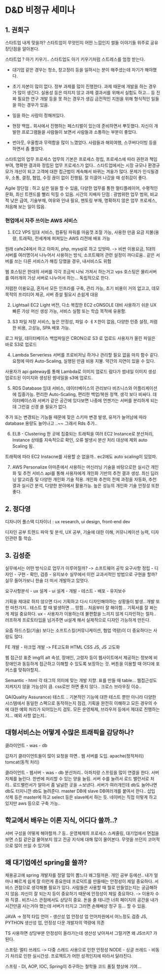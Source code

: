 # D&D 비정규 세미나

## 1. 권희구

스타트업 내게 맞을까?
스타트업이 무엇인지 어떤 느낌인지 썰들 이야기들 위주로 공유
장단점을 알아본다.

스타트업 ? 아기 키우기..  스타트업도 아기 키우기처럼 스트레스를 엄청 받는다.

* 대기업 같은 경우는 청소, 창고정리 등을 일하시는 분이 해주셨는데 자기가 해야했다.

* 초기 자본이 많이 없다. 정부 과제를 많이 진행한다. 과제 때문에 개발을 하는 경우가 많이 생긴다. 실용성 등은 따지지 않고 과제 결과서를 위해서 실험도 하고... 등 진짜 필요한 연구 개발 등을 못 하는 경우가 생김
금전적인 지원을 위해 형식적인 일들을 하는 경우가 있음.
* 일을 하는 사람이 정해져있다. 
* 현장 백업.. 회사에서 진행하는 페스티벌이 있는데 준비하면서 뿌듯했다. 자신이 개발한 프로그램들을 사람들이 보면서 사람들과 소통하는 부분이 좋았다.
* 번아웃, 우울함과 무력함을 많이 느꼈었다. 사람들과 해외여행, 스쿠버다이빙 등을 하면서 좀 풀었다. 

스타트업의 업무 프로세스
업무의 기본은 프로세스 정립, 프로세스에 따라 권한과 책임 부여, 명확한 결과와 
정립된 업무 프로세스가 없다.. 스타트업에서는 시장 규모나 환경규모가 개선이 되고 고객에 대한 접근법이 계속해서 바뀌는 겨웅가 많다.
문제가 인식될경우, 소통, 결정, 협업, 수정 끊이 없이 진행됨. 잘 이끌어 나갔을 때 성취감이 좋다.

Agile
장단점 : 하고 싶은 일을 할 수 있음, 다양한 업무를 통한 멀티플레이어, 수평적인 문화, 최신 트렌드를 빨리 익힐 수 있음. 시간의 지배자
단점 : 광범위한 업무 범위, 비교적 낮은 급여, 기술부채, 여유와 인내 필요, 멘토링 부재, 명확하지 않은 업무 프로세스, 처음해 보는 일이 많음.


### 현업에서 자주 쓰이는 AWS 서비스

1. EC2
VPS 임대 서비스, 컴퓨팅 파워를 마음껏 조절 가능, 사용한 만큼 요금 지불(용량, 트래픽), 전세계에 퍼져있는 AWS 리전에 배포 가능

원래 cafe24에서 하고 아파치, php, mysql로 하고 있엇따. -> 비싼 이용요금, 1대의 서버를 여러명이서 나누어서 사용하는 방식, 소프트웨어 관련 설정이 까다로움.. 같은 서버를 쓰는 다른 서비스가 해킹 당했을 경우, 내서비스도 위험

웹 호스팅은 한대의 서버를 각각 조금씩 나눠 가져서 하는거고
vps 호스팅은 물리서버를 여러개의 가상 서버로 나누어서 하는... 독립적으로 한다.

저렴한 이용요금, 혼자서 모든 인프라를 구축, 관리 가능, 초기 비용이 거의 없고고, 데모 목적의 프리티어 제공, 서버 증설 필요시 손쉽게 대응

2. Lightsail
EC2 Light 버전, 다소 복잡한 EC2 cONSOLE 대비 사용하기 쉬운 UX
빠른 가상 머신 생성 가능, 서비스 실험 또는 학습 목적에 유용함.

3. S3
파일 저장 서비스, 높은 안정성, 파일 수 ㅔㅈ한이 없음, 다양한 인증 설정, 저렴한 비용, 고성능, SPA 배포 가능.

로그 파일, 데이터베이스 백업파일은 CRON으로 S3 로 업로드
사용자가 올린 파일은 바로 S3로 업로드

4. Lambda
Serverless 서버를 프로비저닝 하거나 관리할 필요 없음
마치 함수 같다. 요청에 따라 Auto-Scaling, 실행된 만큼 비용 지불.
약간의 지연이 있을 수 있다.

사용자가 api gateway를 통해 Lambda로 이미지 업로드
람다가 썸네일 이미지 생성 업로드된 이미지와 생성된 썸네일을 s3에 업로드.

5. RDS
Database 임대 서비스, 데이터베이스의 관리보다 비즈니스와 어플리케이션에 집중가능.
편리한 Auto-Scaling, 편리한 백업/복원 정책. 
생각 보다 비싸다. 데이터베이스와 서버가 같은 공간에 있다보면 나중에 언젠가는 서버를 분리하게 되는데 그런걸 신경 쓸 필요가 없다.

추가 또는 변경되는 기능들 때문에 잦은 스키마 변경 발생, 유저가 늘어남에 따라 database 용량도 늘어나고 ..~~ 
그래서 Rds 추가..

6. ELB - Clustering
한 곳에 집중되는 트래픽을 여러 EC2 Instance로 분산처리, Instance 상태를 지속적으로 확인, 오류 발생시 분산 처리 대상에 제외
auto Scaling 됨.

트래픽에 따라 EC2 Instacne를 사용할 순 없을까..
ec2에도 auto scaling이 있었따.

7. AWS Personalize
아마존에서 사용하는 머신러닝 기술을 바탕으로한 실시간 개인화 및 추천 서비스
api를 통해 사용자에게 개인화 기반의 추천 결과 생성.
최신 딥러닝 알고리즘 및 다양한 개인화 기술 적용.
개인화 추천의 전체 과정을 자동화, 추천 결과 실시간 분석,
다양한 분야에서 활용가능.
높은 성능의 개인화 기술 
안정성 또한 좋다. 

## 2. 정다영

디자니어 
풀스택 디자이너 : ux research, ui design, front-end dev

디자인 공부 
트렌드 파악 및 분석, UX 공부, 기술에 대한 이해, 커뮤니케이션 능력, 디자인관련 툴 학습.


## 3. 김성준

실무에서는 어떤 방식으로 업무가 이루어질까? -> 소프트웨어 공학 
요구사항 정립 - 디자인 - 구현 - 확인, 검증 - 유지보수
실무에서 이런 교과서적인 방법으로 구현을 할까? 
실무 들어가보니 한술 더 떠서 개발하고 있엇다.

요구사항분석 - ux 설계 - ui 설계 - 개발 - 테스트 - 배포 - 유지보수

기획을 제대로 하지 않으면 다시 기획하고 다시 디자인해야하는 상황들이 발생..
개발 또한 마찬가지..
테스트 할 때 발생하면 ... 망함...
처음부터 잘 해야함... 기획서를 잘 짜는게 제일 중요하다.
ux - 사용자가 이용하는데 불편함을 느끼지 않게 디자인하는 절차..
러프하게 프로토타입을 넘겨주면
ui설계 해서 실제적으로 디자인 가능하게 만든다.

요즘 하드스킬(기술) 보다는 소프트스킬(커뮤니케이션, 협업 역량)이 더 중요하다는 사람도 많다.

FE 개발 - 마크업 개발 -> FE고도화
         HTML CSS JS,   JS 고도화

웹 접근성 표준
img의 alt 속성, 장애인, 고령자 등이 웹사이트에서 제공하는 정보에 비장애인과 동등하게 접근하고 이해할 수 있도록 보장하는 것.
버튼을 이용할 때 어디에 포커스를 맞춰야할지..

Semantic - html 각 태그의 의미에 맞는 개발 지향. 표를 만들 때 table... 웹접근성도 지켜지지 않을 가능성이 큼.
css로만 하면 좋지 않다..
크로스 브라우징 이슈..

QA(Quality Assurance) 테스트 ..
기본적인 기능에 대한 테스트 뿐만 아니라 다양한 시스템에서 동일한 스펙으로 동작하는지 점검, 기획을 완전히 이해하고 모든 경우의 수에 대한 예외 처리가 되어있는지 검토.
모든 운영체제, 브라우저 등에서 제대로 진행하는지... 예외 사항 없는지..

## 대형서비스는 어떻게 수많은 트래픽을 감당하나?

클라이언트 - was - db

갑자기 클라이언트들이 많이 요청을 하면.. 웹 서버를 도입. apache(정적처리) tomcat(동적 처리)

클라이언트 - 웹서버 - was - db
분산처리..
아파치랑 스프링을 많이 연결을 한다. 서버자체를 늘린다. 한번에 처리할 수 있는 양을 늘림.
서버 수를 늘려서 로드 밸런서로 처리..
로드밸런서가 알아서 좀 널널한 곳을 ㅗ보낸다.
서버가 여러개인데 db도 늘어나면 db도 터지니깐 db도 늘려준다.
master DB에 slave DB여러개를 붙여서 한다.. 삽입 삭제 등은 master에 하고 select 등은 slave에서 하는 듯.
네이버는 직접 이렇게 하고 있지만 aws 등으로 구축 가능..

## 학교에서 배우는 이론 지식, 어디다 쓸까..?

서버 구성을 어떻게 해야할까..? 등.. 운영체제의 프로세스 스케줄링, 
대기업에서 면접을 보면 스킬 같은걸 물어보지 않고 전공 지식에 대해 많이 물어본다. 무엇을 쓰던지 코어적으로 많이 쓰일 수 있기에

## 왜 대기업에선 spring을 쓸까?
채용공고에 spring 개발자를 정말 많이 뽑느다 왜그럴까욘.
개인 공부 등에선.. 내가 얼마나 빠르게 쉽게 잘 이런게 중요한데
프로덕트를 만들때는 안정성이 제일 중요하다. 서비스 관점으로 생각해볼 필요가 있다.
사람들은 사용할 때 뭘로 만들었는지는 궁금해하지 않음. 자신이 잘 되는지 등이 중요하기 때문에 안정성이 제일 중요하다. -> 이용자 수와 직결..
비즈니스 관점에서도 상당히 중요. 돈을 줄 테니깐 너희 페이지의 공간을 내가 시간만큼 사는거야 했는데 서버가 터지고 그러면 손해배상 청구 등... 할 수 있음.

JAVA -> 정적 타입 언어 - 생산성 업 안정성 업 언어차원에서 어느정도 검증
JS, PYTHON 생산성 업, 안정성 다운 개발자의 역량에 의존

TS 사용하면 상당부분 안정성이 올라가는데 생산성 낮아져서 그럴거면 왜 JS쓰지? 가 된다.

스프링: 멀티 쓰레드  -> 다중 스레드 사용으로 인한 안정성
NODE - 싱글 쓰레드 - 비동기 처리로 인한 실시간성.
프로젝트가 어떤 성격인지에 따라서 달라진다.

스프링 - DI, AOP, IOC, Spring이 추구하는 철학들 코드 품질 향상에 기여...